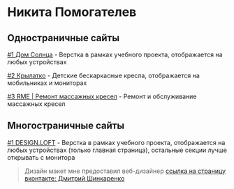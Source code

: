 # Никита Помогателев

## Одностраничные сайты

[#1 Дом Солнца](https://nikitapomogatelev.github.io/homesun/src/ "Дом Солнца, йога-туры") - Верстка в рамках учебного проекта, отображается на любых устройствах

[#2 Крылатко](https://nikitapomogatelev.github.io/chairs/src/ "Крылатко") - Детские бескаркасные кресла, отображается на мобильниках и мониторах

[#3 RME | Ремонт массажных кресел](https://nikitapomogatelev.github.io/rme-chair/dist/index.html "RME | Ремонт массажных кресел") - Ремонт и обслуживание массажных кресел

## Многостраничные сайты

[#1 DESIGN.LOFT](https://nikitapomogatelev.github.io/designloft/src/ "Дизайн и ремонт квартир в стиле Лофт") - Верстка в рамках учебного проекта, отображается на любых устройствах (только главная страница), остальные секции лучше открывать с монитора

> Дизайн макет мне предоставил веб-дизайнер [ссылка на страницу вконтакте: Дмитрий Шинкаренко](https://vk.com/shinkarenkodmt "Дмитрий шинкаренко ссылка на вк")

